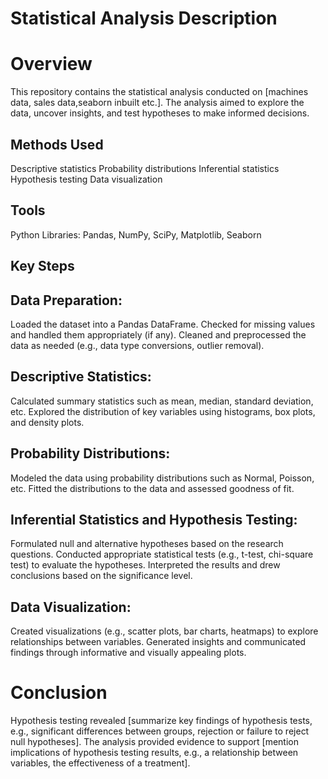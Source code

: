 
# Statistical Analysis Description
# Overview
This repository contains the statistical analysis conducted on [machines data, sales data,seaborn inbuilt etc.]. The analysis aimed to explore the data, uncover insights, and test hypotheses to make informed decisions.
## Methods Used
Descriptive statistics
Probability distributions
Inferential statistics
Hypothesis testing
Data visualization
## Tools
Python
Libraries: Pandas, NumPy, SciPy, Matplotlib, Seaborn
## Key Steps
## Data Preparation:
Loaded the dataset into a Pandas DataFrame.
Checked for missing values and handled them appropriately (if any).
Cleaned and preprocessed the data as needed (e.g., data type conversions, outlier removal).
## Descriptive Statistics:
Calculated summary statistics such as mean, median, standard deviation, etc.
Explored the distribution of key variables using histograms, box plots, and density plots.
## Probability Distributions:
Modeled the data using probability distributions such as Normal, Poisson, etc.
Fitted the distributions to the data and assessed goodness of fit.
## Inferential Statistics and Hypothesis Testing:
Formulated null and alternative hypotheses based on the research questions.
Conducted appropriate statistical tests (e.g., t-test, chi-square test) to evaluate the hypotheses.
Interpreted the results and drew conclusions based on the significance level.
## Data Visualization:
Created visualizations (e.g., scatter plots, bar charts, heatmaps) to explore relationships between variables.
Generated insights and communicated findings through informative and visually appealing plots.
# Conclusion
Hypothesis testing revealed [summarize key findings of hypothesis tests, e.g., significant differences between groups, rejection or failure to reject null hypotheses].
The analysis provided evidence to support [mention implications of hypothesis testing results, e.g., a relationship between variables, the effectiveness of a treatment].
